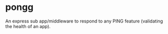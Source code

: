 # pongg
An express sub app/middleware to respond to any PING feature (validating the health of an app).



